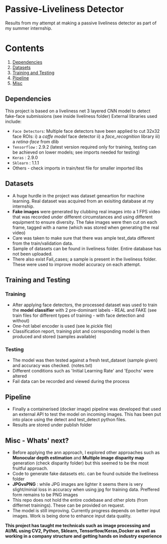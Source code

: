 # Passive-Liveliness Detector
Results from my attempt at making a passive liveliness detector as part of my summer internship.

# Contents
1. [Dependencies](#Dependencies)
2. [Datasets](#Datasets)
3. [Training and Testing](#TrainingAndTesting)
4. [Pipeline](#Pipeline)
5. [Misc](#MISC)

## Dependencies 
This project is based on a liveliness net 3 layered CNN model to detect fake-face submissions (see inside liveliness folder)
External libraries used include:
- `Face Detectors`: Multiple face detectors have been applied to cut 32x32 face ROIs:
                    i)   a *caffe model* face detector
                    ii)  a *face_recognition* library
                    iii) a *retina-face* from dlib 
- `Tensorflow`    : 2.9.2 (latest version required only for training, testing can be achieved on lower models; see imports needed for testing)
- `Keras`         : 2.9.0
- `Sklearn`       : 1.1.1
- Others - check imports in train/test file for smaller imported libs

## Datasets
- A huge hurdle in the project was dataset geneartion for machine learning. Real dataset was acquired from an exisiting database at my internship. 
- **Fake images** were generated by clubbing real images into a 1 FPS video that was recorded under different circumstances and using different equipment to ensure diversity. The fake images were then cut on each frame, tagged with a name (which was stored when generating the real video)
- Care was taken to make sure that there was ample test_data different from the train/validation data. 
- Sample of datasets can be found in liveliness folder. Entire database has not been uploaded.
- There also exist Fail_cases; a sample is present in the liveliness folder. These were used to improve model accuracy on each attempt.

## Training and Testing

### Training
- After applying face detectors, the processed dataset was used to train the **model classifier** with 2 pre-dominant labels - REAL and FAKE (see train files for different types of training - with face detection and without)
- One-hot label encoder is used (see le.pickle file)
- Classification report, training plot and corresponding model is then produced and stored (samples available)

### Testing
- The model was then tested against a fresh test_dataset (sample given) and accuracy
was checked. (notes.txt)
- Different conditions such as 'Initial Learning Rate' and 'Epochs' were altered
- Fail data can be recorded and viewed during the process

## Pipeline
- Finally a containerised (docker image) pipeline was developed that used an external API to test the model on incoming images. This has been put into place using the detect and test_detect python files. 
- Results are stored under publish folder

## Misc - Whats' next?
- Before applying the ann approach, I explored other approaches such as **Monocular depth estimation** and **Multiple image disparity map** generation (check disparity folder) but this seemed to be the most fruitful approach. 
- Code to generate fake datasets etc. can be found outside the liveliness folder
- **JPGvsPNG** : while JPG images are lighter it seems there is very slight/minial loss in accuracy when using jpg for training data. Preffered form remains to be PNG images
- This repo does not hold the entire codebase and other plots (from differnet trainings). These can be provided on request. 
- The model is still improving. Currently progress depends on better input images. Work is being done to enhance input data quality. 

__This project has taught me technicals such as image processing and AI/ML using CV2, Python, Sklearn, Tensorflow/Keras,Docker as well as working in a company structure and getting hands on industry experience__